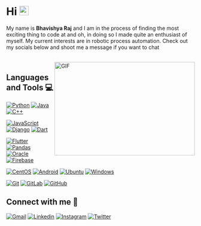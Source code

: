 # Hi <img src="https://media.giphy.com/media/hvRJCLFzcasrR4ia7z/giphy.gif" width="25px">

My name is <strong>Bhavishya Raj</strong> and I am in the process of finding the most exciting thing to code at and oh, in doing so I made quite an enthusiast of myself. My current interests are in robotic process automation. Check out my socials below and shoot me a message if you want to chat

</br> 
<img align="right" height="250" width="375" alt="GIF" src="https://github-readme-stats.vercel.app/api?username=brobotan&theme=vue&show_icons=true&hide_border=true" />

## Languages and Tools :computer:

[![Python](https://img.shields.io/badge/-Python-black?style=flat&logo=python&link=https://github.com/brobotan)](https://github.com/brobotan)
[![Java](https://img.shields.io/badge/Java-orange?style=flat&logo=java&logoColor=white&link=https://github.com/brobotan)](https://github.com/brobotan)
[![C++](https://img.shields.io/badge/-C/C%2B%2B-%2300599C?style=flat&logo=C%2B%2B&logoColor=ffffff)](https://github.com/brobotan)  

[![JavaScript](https://img.shields.io/badge/-JavaScript-black?style=flat&logo=javascript&link=https://github.com/brobotan)](https://github.com/brobotan)
[![Django](https://img.shields.io/badge/-django-092d1f?style=flat&logo=django&link=https://github.com/brobotan)](https://github.com/brobotan)
[![Dart](https://img.shields.io/badge/-Dart-6286d2?style=flat&logo=dart&link=https://github.com/brobotan)](https://github.com/brobotan)

[![Flutter](https://img.shields.io/badge/-Flutter-855fa8?style=flat&logo=flutter&link=https://github.com/brobotan)](https://github.com/brobotan)
[![Pandas](https://img.shields.io/badge/-Pandas-160458?style=flat&logo=pandas&link=https://github.com/brobotan)](https://github.com/brobotan)
[![Oracle](https://img.shields.io/badge/-Oracle-c94835?style=flat&logo=oracle&link=https://github.com/brobotan)](https://github.com/brobotan)
[![Firebase](https://img.shields.io/badge/-Firebase-039be6?style=flat&logo=firebase&link=https://github.com/brobotan)](https://github.com/brobotan)

[![CentOS](https://img.shields.io/badge/-CentOS-001522?style=flat&logo=centos&logoColor=white&link=https://github.com/brobotan)](https://github.com/brobotan)
[![Android](https://img.shields.io/badge/-Android-073042?style=flat&logo=android&link=https://github.com/brobotan)](https://github.com/brobotan)
[![Ubuntu](https://img.shields.io/badge/-Ubuntu-69195e?style=flat&logo=ubuntu&link=https://github.com/brobotan)](https://github.com/brobotan)
[![Windows](https://img.shields.io/badge/-Windows-2376bc?style=flat&logo=windows&link=https://github.com/brobotan)](https://github.com/brobotan)

[![Git](https://img.shields.io/badge/-Git-black?style=flat&logo=git&link=https://github.com/brobotan)](https://github.com/brobotan)
[![GitLab](https://img.shields.io/badge/-GitLab-FCA121?style=flat&logo=gitlab&link=https://github.com/brobotan)](https://gitlab.com/brobotan)
[![GitHub](https://img.shields.io/badge/-GitHub-181717?style=flat&logo=github&link=https://github.com/brobotan)](https://github.com/brobotan)

## Connect with me :dart:

[![Gmail](https://img.shields.io/badge/-brobotan-black?style=flat&logo=gmail&link=mailto:brobotan@gmail.com)](mailto:brobotan@gmail.com)
[![Linkedin](https://img.shields.io/badge/-Bhavishya-057ca6?style=flat&logo=linkedin&link=https://www.linkedin.com/in/bhavishya-r-227178b5)](https://www.linkedin.com/in/bhavishya-r-227178b5)
[![Instagram](https://img.shields.io/badge/-brobotan-black?style=flat&logo=instagram&link=https://instagram.com/brobotan)](https://instagram.com/brobotan)
[![Twitter](https://img.shields.io/twitter/follow/brobotan?color=1da1f3&logo=twitter&style=flat)](https://twitter.com/intent/follow?original_referer=https%3A%2F%2Fgithub.com%2Fbrobotan&screen_name=brobotan)
